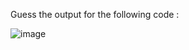 Guess the output for the following code :

![image](https://github.com/McLarenCollege/foundations_public/blob/main/images/if-else-if-line-by-line-1-1.png?raw=true)
